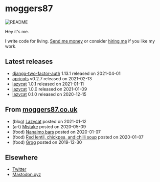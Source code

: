 
# moggers87

![README](https://github.com/moggers87/moggers87/workflows/Update%20README/badge.svg)

Hey it's me.

I write code for living. [Send me money](https://ko-fi.com/moggers87) or
consider [hiring me](vlgi.space) if you like my work.

## Latest releases

- <a href="https://pypi.org/project/django-two-factor-auth/">django-two-factor-auth</a> 1.13.1 released on 2021-04-01
- <a href="https://github.com/moggers87/apricots">apricots</a> v0.2.7 released on 2021-02-13
- <a href="https://github.com/moggers87-games/lazycat">lazycat</a> 1.0.1 released on 2021-01-11
- <a href="https://github.com/moggers87-games/lazycat">lazycat</a> 1.0.0 released on 2021-01-09
- <a href="https://github.com/moggers87-games/lazycat">lazycat</a> 0.1.0 released on 2020-12-15

## From [moggers87.co.uk](https://moggers87.co.uk)

- (blog) <a href="https://moggers87.co.uk/blog/lazycat">Lazycat</a> posted on 2021-01-12
- (art) <a href="https://moggers87.co.uk/art/mistake">Mistake</a> posted on 2020-05-09
- (food) <a href="https://moggers87.co.uk/food/nanaimo-bars">Nanaimo&nbsp;bars</a> posted on 2020-01-07
- (food) <a href="https://moggers87.co.uk/food/lentil-chickpea-chilli-soup">Red lentil, chickpea, and chilli&nbsp;soup</a> posted on 2020-01-07
- (food) <a href="https://moggers87.co.uk/food/grog">Grog</a> posted on 2019-12-30

## Elsewhere

- [Twitter](https://twitter.com/moggers87)
- [Mastodon.xyz](https://mastodon.xyz/moggers87)

